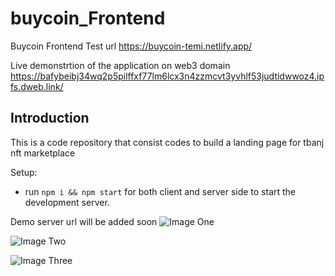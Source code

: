 # buycoin_Frontend

Buycoin Frontend Test url https://buycoin-temi.netlify.app/

Live demonstrtion of the application on web3 domain
https://bafybeibj34wq2p5pilffxf77lm6lcx3n4zzmcvt3yvhlf53judtidwwoz4.ipfs.dweb.link/

## Introduction

This is a code repository that consist codes to build a landing page for tbanj nft marketplace

Setup:

- run `npm i && npm start` for both client and server side to start the development server.

Demo server url will be added soon
![Image One](https://user-images.githubusercontent.com/20041050/207909582-2edc6ca0-01f7-4a01-9705-5efeec601e9e.png)

![Image Two](https://user-images.githubusercontent.com/20041050/207909813-b82c972b-7732-4451-bc46-dce02a9f2987.png)

![Image Three](https://user-images.githubusercontent.com/20041050/207910259-02013d0e-b65c-42ba-a94d-e55db66c63f8.png)
